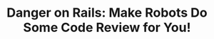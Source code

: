 ---
categories:
- web_dev
- codereview
- productivity
- ruby
- rails
- code_review
external_url: https://dev.to/evilmartians/danger-on-rails-make-robots-do-some-code-review-for-you-5a3h
shared: true
slug: danger-on-rails-make-robots-do-s
time: 2019-07-10 17:10:13
title: 'Danger on Rails: Make Robots Do Some Code Review for You!'
toread: true
---